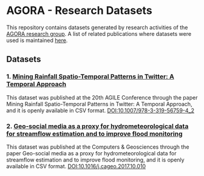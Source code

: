 # AGORA - Research Datasets

This repository contains datasets generated by research activities of the [AGORA research group](http://www.agora.icmc.usp.br/). A list of related publications where datasets were used is maintained [here](http://www.agora.icmc.usp.br/site/publications/).

## Datasets

### 1. [Mining Rainfall Spatio-Temporal Patterns in Twitter: A Temporal Approach](https://github.com/agora-research-group/datasets/tree/master/AGILE2017)

This dataset was published at the 20th AGILE Conference through the paper Mining Rainfall Spatio-Temporal Patterns in Twitter: A Temporal Approach, and it is openly available in CSV format. [DOI:10.1007/978-3-319-56759-4_2](http://dx.doi.org/10.1007/978-3-319-56759-4_2)


### 2. [Geo-social media as a proxy for hydrometeorological data for streamflow estimation and to improve flood monitoring](https://github.com/agora-research-group/datasets/tree/master/C&G017)

This dataset was published at the Computers & Geosciences through the paper Geo-social media as a proxy for hydrometeorological data for streamflow estimation and to improve flood monitoring, and it is openly available in CSV format. [DOI:10.1016/j.cageo.2017.10.010](https://doi.org/10.1016/j.cageo.2017.10.010)
